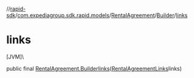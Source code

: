 //[rapid-sdk](../../../../index.md)/[com.expediagroup.sdk.rapid.models](../../index.md)/[RentalAgreement](../index.md)/[Builder](index.md)/[links](links.md)

# links

[JVM]\

public final [RentalAgreement.Builder](index.md)[links](links.md)([RentalAgreementLinks](../../-rental-agreement-links/index.md)links)
